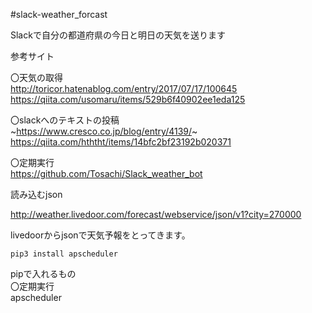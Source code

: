 #slack-weather_forcast

Slackで自分の都道府県の今日と明日の天気を送ります

参考サイト

〇天気の取得  
http://toricor.hatenablog.com/entry/2017/07/17/100645  
https://qiita.com/usomaru/items/529b6f40902ee1eda125

〇slackへのテキストの投稿  
~https://www.cresco.co.jp/blog/entry/4139/~
https://qiita.com/hththt/items/14bfc2bf23192b020371

〇定期実行  
https://github.com/Tosachi/Slack_weather_bot



読み込むjson

http://weather.livedoor.com/forecast/webservice/json/v1?city=270000

  
livedoorからjsonで天気予報をとってきます。  
  
```
pip3 install apscheduler 
```

pipで入れるもの  
〇定期実行  
apscheduler
  


